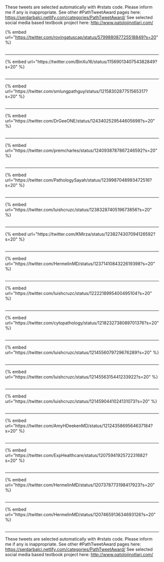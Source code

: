 

These tweets are selected automatically with #rstats code. Please inform me if any is inappropriate.
See other #PathTweetAward pages here: https://serdarbalci.netlify.com/categories/PathTweetAward/ 
See selected social media based textbook project here: http://www.patolojinotlari.com/

{% embed url="https://twitter.com/rovingatuscap/status/579988087725518849?s=20" %}<br>
<br>
<hr>
{% embed url="https://twitter.com/BinXu16/status/1156901340754382849?s=20" %}<br>
<br>
<hr>
{% embed url="https://twitter.com/smlungpathguy/status/1215830287751565317?s=20" %}<br>
<br>
<hr>
{% embed url="https://twitter.com/DrGeeONE/status/1243402529544605698?s=20" %}<br>
<br>
<hr>
{% embed url="https://twitter.com/premcharles/status/1240938787867246592?s=20" %}<br>
<br>
<hr>
{% embed url="https://twitter.com/PathologySayah/status/1239987048993472516?s=20" %}<br>
<br>
<hr>
{% embed url="https://twitter.com/luishcruzc/status/1238328740519673856?s=20" %}<br>
<br>
<hr>
{% embed url="https://twitter.com/KMirza/status/1238274307094126592?s=20" %}<br>
<br>
<hr>
{% embed url="https://twitter.com/HermelinMD/status/1237141084322619398?s=20" %}<br>
<br>
<hr>
{% embed url="https://twitter.com/luishcruzc/status/1222218995400495104?s=20" %}<br>
<br>
<hr>
{% embed url="https://twitter.com/cytopathology/status/1218232738089701376?s=20" %}<br>
<br>
<hr>
{% embed url="https://twitter.com/luishcruzc/status/1214556079729676289?s=20" %}<br>
<br>
<hr>
{% embed url="https://twitter.com/luishcruzc/status/1214556315441233922?s=20" %}<br>
<br>
<hr>
{% embed url="https://twitter.com/luishcruzc/status/1214590441024131073?s=20" %}<br>
<br>
<hr>
{% embed url="https://twitter.com/AmyHDeekenMD/status/1212435869564637184?s=20" %}<br>
<br>
<hr>
{% embed url="https://twitter.com/ExpHealthcare/status/1207594192572231682?s=20" %}<br>
<br>
<hr>
{% embed url="https://twitter.com/HermelinMD/status/1207378773198417923?s=20" %}<br>
<br>
<hr>
{% embed url="https://twitter.com/HermelinMD/status/1207465913634693126?s=20" %}<br>
<br>
<hr>


These tweets are selected automatically with #rstats code. Please inform me if any is inappropriate.
See other #PathTweetAward pages here: https://serdarbalci.netlify.com/categories/PathTweetAward/ 
See selected social media based textbook project here: http://www.patolojinotlari.com/
